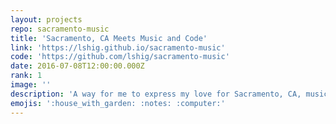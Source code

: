 ```yaml
---
layout: projects
repo: sacramento-music
title: 'Sacramento, CA Meets Music and Code'
link: 'https://lshig.github.io/sacramento-music'
code: 'https://github.com/lshig/sacramento-music'
date: 2016-07-08T12:00:00.000Z
rank: 1
image: ''
description: 'A way for me to express my love for Sacramento, CA, music, and code.'
emojis: ':house_with_garden: :notes: :computer:'
---
```

